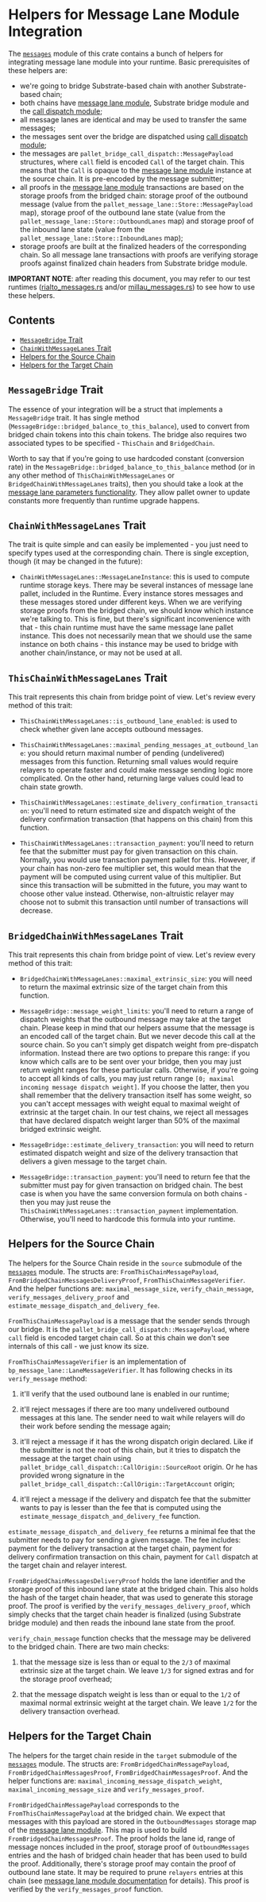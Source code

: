# Helpers for Message Lane Module Integration

The [`messages`](./src/messages.rs) module of this crate contains a bunch of helpers for integrating
message lane module into your runtime. Basic prerequisites of these helpers are:
- we're going to bridge Substrate-based chain with another Substrate-based chain;
- both chains have [message lane module](../../modules/message-lane/README.md), Substrate bridge
  module and the [call dispatch module](../../modules/call-dispatch/README.md);
- all message lanes are identical and may be used to transfer the same messages;
- the messages sent over the bridge are dispatched using
  [call dispatch module](../../modules/call-dispatch/README.md);
- the messages are `pallet_bridge_call_dispatch::MessagePayload` structures, where `call` field is
  encoded `Call` of the target chain. This means that the `Call` is opaque to the
  [message lane module](../../modules/message-lane/README.md) instance at the source chain.
  It is pre-encoded by the message submitter;
- all proofs in the [message lane module](../../modules/message-lane/README.md) transactions are
  based on the storage proofs from the bridged chain: storage proof of the outbound message (value
  from the `pallet_message_lane::Store::MessagePayload` map), storage proof of the outbound lane
  state (value from the `pallet_message_lane::Store::OutboundLanes` map) and storage proof of the
  inbound lane state (value from the `pallet_message_lane::Store::InboundLanes` map);
- storage proofs are built at the finalized headers of the corresponding chain. So all message lane
  transactions with proofs are verifying storage proofs against finalized chain headers from
  Substrate bridge module.

**IMPORTANT NOTE**: after reading this document, you may refer to our test runtimes
([rialto_messages.rs](../millau/runtime/src/rialto_messages.rs) and/or
[millau_messages.rs](../rialto/runtime/src/millau_messages.rs)) to see how to use these helpers.

## Contents
- [`MessageBridge` Trait](#messagebridge-trait)
- [`ChainWithMessageLanes` Trait ](#chainwithmessagelanes-trait)
- [Helpers for the Source Chain](#helpers-for-the-source-chain)
- [Helpers for the Target Chain](#helpers-for-the-target-chain)

## `MessageBridge` Trait

The essence of your integration will be a struct that implements a `MessageBridge` trait. It has
single method (`MessageBridge::bridged_balance_to_this_balance`), used to convert from bridged chain
tokens into this chain tokens. The bridge also requires two associated types to be specified -
`ThisChain` and `BridgedChain`.

Worth to say that if you're going to use hardcoded constant (conversion rate) in the
`MessageBridge::bridged_balance_to_this_balance` method (or in any other method of
`ThisChainWithMessageLanes` or `BridgedChainWithMessageLanes` traits), then you should take a
look at the
[message lane parameters functionality](../../modules/message-lane/README.md#Non-Essential-Functionality).
They allow pallet owner to update constants more frequently than runtime upgrade happens.

## `ChainWithMessageLanes` Trait

The trait is quite simple and can easily be implemented - you just need to specify types used at the
corresponding chain. There is single exception, though (it may be changed in the future):

- `ChainWithMessageLanes::MessageLaneInstance`: this is used to compute runtime storage keys. There
  may be several instances of message lane pallet, included in the Runtime. Every instance stores
  messages and these messages stored under different keys. When we are verifying storage proofs from
  the bridged chain, we should know which instance we're talking to. This is fine, but there's
  significant inconvenience with that - this chain runtime must have the same message lane pallet
  instance. This does not necessarily mean that we should use the same instance on both chains -
  this instance may be used to bridge with another chain/instance, or may not be used at all.

## `ThisChainWithMessageLanes` Trait

This trait represents this chain from bridge point of view. Let's review every method of this trait:

- `ThisChainWithMessageLanes::is_outbound_lane_enabled`: is used to check whether given lane accepts
  outbound messages.

- `ThisChainWithMessageLanes::maximal_pending_messages_at_outbound_lane`: you should return maximal
  number of pending (undelivered) messages from this function. Returning small values would require
  relayers to operate faster and could make message sending logic more complicated. On the other
  hand, returning large values could lead to chain state growth.

- `ThisChainWithMessageLanes::estimate_delivery_confirmation_transaction`: you'll need to return
  estimated size and dispatch weight of the delivery confirmation transaction (that happens on
  this chain) from this function.

- `ThisChainWithMessageLanes::transaction_payment`: you'll need to return fee that the submitter
  must pay for given transaction on this chain. Normally, you would use transaction payment pallet
  for this. However, if your chain has non-zero fee multiplier set, this would mean that the
  payment will be computed using current value of this multiplier. But since this transaction
  will be submitted in the future, you may want to choose other value instead. Otherwise,
  non-altruistic relayer may choose not to submit this transaction until number of transactions
  will decrease.

## `BridgedChainWithMessageLanes` Trait

This trait represents this chain from bridge point of view. Let's review every method of this trait:

- `BridgedChainWithMessageLanes::maximal_extrinsic_size`: you will need to return the maximal
  extrinsic size of the target chain from this function.

- `MessageBridge::message_weight_limits`: you'll need to return a range of
  dispatch weights that the outbound message may take at the target chain. Please keep in mind that
  our helpers assume that the message is an encoded call of the target chain. But we never decode
  this call at the source chain. So you can't simply get dispatch weight from pre-dispatch
  information. Instead there are two options to prepare this range: if you know which calls are to
  be sent over your bridge, then you may just return weight ranges for these particular calls.
  Otherwise, if you're going to accept all kinds of calls, you may just return range `[0; maximal
  incoming message dispatch weight]`. If you choose the latter, then you shall remember that the
  delivery transaction itself has some weight, so you can't accept messages with weight equal to
  maximal weight of extrinsic at the target chain. In our test chains, we reject all messages that
  have declared dispatch weight larger than 50% of the maximal bridged extrinsic weight.

- `MessageBridge::estimate_delivery_transaction`: you will need to return estimated dispatch weight and
  size of the delivery transaction that delivers a given message to the target chain.

- `MessageBridge::transaction_payment`: you'll need to return fee that the submitter
  must pay for given transaction on bridged chain. The best case is when you have the same conversion
  formula on both chains - then you may just reuse the `ThisChainWithMessageLanes::transaction_payment`
  implementation. Otherwise, you'll need to hardcode this formula into your runtime.

## Helpers for the Source Chain

The helpers for the Source Chain reside in the `source` submodule of the
[`messages`](./src/messages.rs) module. The structs are: `FromThisChainMessagePayload`,
`FromBridgedChainMessagesDeliveryProof`, `FromThisChainMessageVerifier`. And the helper functions
are: `maximal_message_size`, `verify_chain_message`, `verify_messages_delivery_proof` and
`estimate_message_dispatch_and_delivery_fee`.

`FromThisChainMessagePayload` is a message that the sender sends through our bridge. It is the
`pallet_bridge_call_dispatch::MessagePayload`, where `call` field is encoded target chain call. So
at this chain we don't see internals of this call - we just know its size.

`FromThisChainMessageVerifier` is an implementation of `bp_message_lane::LaneMessageVerifier`. It
has following checks in its `verify_message` method:

1. it'll verify that the used outbound lane is enabled in our runtime;

1. it'll reject messages if there are too many undelivered outbound messages at this lane. The
   sender need to wait while relayers will do their work before sending the message again;

1. it'll reject a message if it has the wrong dispatch origin declared. Like if the submitter is not
   the root of this chain, but it tries to dispatch the message at the target chain using
   `pallet_bridge_call_dispatch::CallOrigin::SourceRoot` origin. Or he has provided wrong signature
   in the `pallet_bridge_call_dispatch::CallOrigin::TargetAccount` origin;

1. it'll reject a message if the delivery and dispatch fee that the submitter wants to pay is lesser
   than the fee that is computed using the `estimate_message_dispatch_and_delivery_fee` function.

`estimate_message_dispatch_and_delivery_fee` returns a minimal fee that the submitter needs to pay
for sending a given message. The fee includes: payment for the delivery transaction at the target
chain, payment for delivery confirmation transaction on this chain, payment for `Call` dispatch at
the target chain and relayer interest.

`FromBridgedChainMessagesDeliveryProof` holds the lane identifier and the storage proof of this
inbound lane state at the bridged chain. This also holds the hash of the target chain header, that
was used to generate this storage proof. The proof is verified by the
`verify_messages_delivery_proof`, which simply checks that the target chain header is finalized
(using Substrate bridge module) and then reads the inbound lane state from the proof.

`verify_chain_message` function checks that the message may be delivered to the bridged chain. There
are two main checks:

1. that the message size is less than or equal to the `2/3` of maximal extrinsic size at the target
   chain. We leave `1/3` for signed extras and for the storage proof overhead;

1. that the message dispatch weight is less than or equal to the `1/2` of maximal normal extrinsic
   weight at the target chain. We leave `1/2` for the delivery transaction overhead.

## Helpers for the Target Chain

The helpers for the target chain reside in the `target` submodule of the
[`messages`](./src/messages.rs) module. The structs are: `FromBridgedChainMessagePayload`,
`FromBridgedChainMessagesProof`, `FromBridgedChainMessagesProof`. And the helper functions are:
`maximal_incoming_message_dispatch_weight`, `maximal_incoming_message_size` and
`verify_messages_proof`.

`FromBridgedChainMessagePayload` corresponds to the `FromThisChainMessagePayload` at the bridged
chain. We expect that messages with this payload are stored in the `OutboundMessages` storage map of
the [message lane module](../../modules/message-lane/README.md). This map is used to build
`FromBridgedChainMessagesProof`. The proof holds the lane id, range of message nonces included in
the proof, storage proof of `OutboundMessages` entries and the hash of bridged chain header that has
been used to build the proof. Additionally, there's storage proof may contain the proof of outbound
lane state. It may be required to prune `relayers` entries at this chain (see
[message lane module documentation](../../modules/message-lane/README.md#What-about-other-Constants-in-the-Message-Lane-Module-Configuration-Trait)
for details). This proof is verified by the `verify_messages_proof` function.
